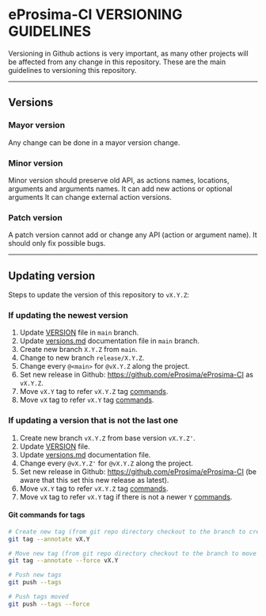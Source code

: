 
# eProsima-CI VERSIONING GUIDELINES

Versioning in Github actions is very important, as many other projects will be affected from any change in this repository.
These are the main guidelines to versioning this repository.

---

## Versions

### Mayor version

Any change can be done in a mayor version change.

### Minor version

Minor version should preserve old API, as actions names, locations, arguments and arguments names.
It can add new actions or optional arguments
It can change external action versions.

### Patch version

A patch version cannot add or change any API (action or argument name).
It should only fix possible bugs.

---

## Updating version

Steps to update the version of this repository to `vX.Y.Z`:

### If updating the newest version

1. Update [VERSION](../VERSION) file in `main` branch.
1. Update [versions.md](../versions.md) documentation file in `main` branch.
1. Create new branch `X.Y.Z` from `main`.
1. Change to new branch `release/X.Y.Z`.
1. Change every `@<main>` for `@vX.Y.Z` along the project.
1. Set new release in Github: <https://github.com/eProsima/eProsima-CI> as `vX.Y.Z`.
1. Move `vX.Y` tag to refer `vX.Y.Z` tag [commands](#git-commands-for-tags).
1. Move `vX` tag to refer `vX.Y` tag [commands](#git-commands-for-tags).

### If updating a version that is not the last one

1. Create new branch `vX.Y.Z` from base version `vX.Y.Z'`.
1. Update [VERSION](../VERSION) file.
1. Update [versions.md](../versions.md) documentation file.
1. Change every `@vX.Y.Z'` for `@vX.Y.Z` along the project.
1. Set new release in Github: <https://github.com/eProsima/eProsima-CI> (be aware that this set this new release as latest).
1. Move `vX.Y` tag to refer `vX.Y.Z` tag [commands](#git-commands-for-tags).
1. Move `vX` tag to refer `vX.Y` tag if there is not a newer `Y` [commands](#git-commands-for-tags).

#### Git commands for tags

```sh
# Create new tag (from git repo directory checkout to the branch to create new tag)
git tag --annotate vX.Y

# Move new tag (from git repo directory checkout to the branch to move tag)
git tag --annotate --force vX.Y

# Push new tags
git push --tags

# Push tags moved
git push --tags --force
```
